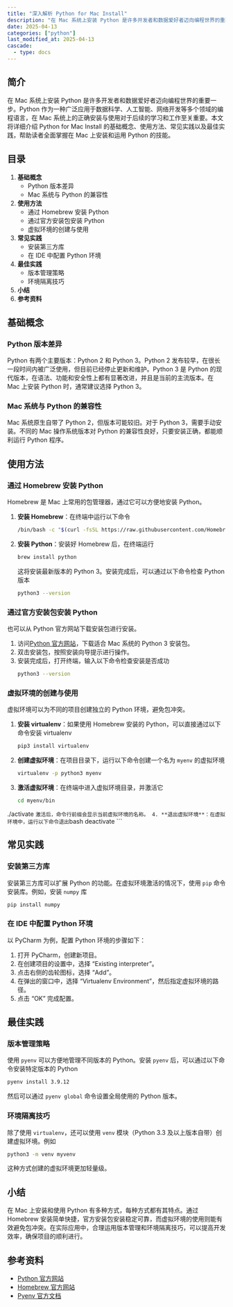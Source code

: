 ```yaml
---
title: "深入解析 Python for Mac Install"
description: "在 Mac 系统上安装 Python 是许多开发者和数据爱好者迈向编程世界的重要一步。Python 作为一种广泛应用于数据科学、人工智能、网络开发等多个领域的编程语言，在 Mac 系统上的正确安装与使用对于后续的学习和工作至关重要。本文将详细介绍 Python for Mac Install 的基础概念、使用方法、常见实践以及最佳实践，帮助读者全面掌握在 Mac 上安装和运用 Python 的技能。"
date: 2025-04-13
categories: ["python"]
last_modified_at: 2025-04-13
cascade:
  - type: docs
---
```



## 简介
在 Mac 系统上安装 Python 是许多开发者和数据爱好者迈向编程世界的重要一步。Python 作为一种广泛应用于数据科学、人工智能、网络开发等多个领域的编程语言，在 Mac 系统上的正确安装与使用对于后续的学习和工作至关重要。本文将详细介绍 Python for Mac Install 的基础概念、使用方法、常见实践以及最佳实践，帮助读者全面掌握在 Mac 上安装和运用 Python 的技能。

<!-- more -->
## 目录
1. **基础概念**
    - Python 版本差异
    - Mac 系统与 Python 的兼容性
2. **使用方法**
    - 通过 Homebrew 安装 Python
    - 通过官方安装包安装 Python
    - 虚拟环境的创建与使用
3. **常见实践**
    - 安装第三方库
    - 在 IDE 中配置 Python 环境
4. **最佳实践**
    - 版本管理策略
    - 环境隔离技巧
5. **小结**
6. **参考资料**

## 基础概念
### Python 版本差异
Python 有两个主要版本：Python 2 和 Python 3。Python 2 发布较早，在很长一段时间内被广泛使用，但目前已经停止更新和维护。Python 3 是 Python 的现代版本，在语法、功能和安全性上都有显著改进，并且是当前的主流版本。在 Mac 上安装 Python 时，通常建议选择 Python 3。

### Mac 系统与 Python 的兼容性
Mac 系统原生自带了 Python 2，但版本可能较旧。对于 Python 3，需要手动安装。不同的 Mac 操作系统版本对 Python 的兼容性良好，只要安装正确，都能顺利运行 Python 程序。

## 使用方法
### 通过 Homebrew 安装 Python
Homebrew 是 Mac 上常用的包管理器，通过它可以方便地安装 Python。
1. **安装 Homebrew**：在终端中运行以下命令
    ```bash
    /bin/bash -c "$(curl -fsSL https://raw.githubusercontent.com/Homebrew/install/HEAD/install.sh)"
    ```
2. **安装 Python**：安装好 Homebrew 后，在终端运行
    ```bash
    brew install python
    ```
    这将安装最新版本的 Python 3。安装完成后，可以通过以下命令检查 Python 版本
    ```bash
    python3 --version
    ```

### 通过官方安装包安装 Python
也可以从 Python 官方网站下载安装包进行安装。
1. 访问[Python 官方网站](https://www.python.org/downloads/mac-osx/)，下载适合 Mac 系统的 Python 3 安装包。
2. 双击安装包，按照安装向导提示进行操作。
3. 安装完成后，打开终端，输入以下命令检查安装是否成功
    ```bash
    python3 --version
    ```

### 虚拟环境的创建与使用
虚拟环境可以为不同的项目创建独立的 Python 环境，避免包冲突。
1. **安装 virtualenv**：如果使用 Homebrew 安装的 Python，可以直接通过以下命令安装 virtualenv
    ```bash
    pip3 install virtualenv
    ```
2. **创建虚拟环境**：在项目目录下，运行以下命令创建一个名为 `myenv` 的虚拟环境
    ```bash
    virtualenv -p python3 myenv
    ```
3. **激活虚拟环境**：在终端中进入虚拟环境目录，并激活它
    ```bash
    cd myenv/bin
  ./activate
    ```
    激活后，命令行前缀会显示当前虚拟环境的名称。
4. **退出虚拟环境**：在虚拟环境中，运行以下命令退出
    ```bash
    deactivate
    ```

## 常见实践
### 安装第三方库
安装第三方库可以扩展 Python 的功能。在虚拟环境激活的情况下，使用 `pip` 命令安装库。例如，安装 `numpy` 库
```bash
pip install numpy
```

### 在 IDE 中配置 Python 环境
以 PyCharm 为例，配置 Python 环境的步骤如下：
1. 打开 PyCharm，创建新项目。
2. 在创建项目的设置中，选择 “Existing interpreter”。
3. 点击右侧的齿轮图标，选择 “Add”。
4. 在弹出的窗口中，选择 “Virtualenv Environment”，然后指定虚拟环境的路径。
5. 点击 “OK” 完成配置。

## 最佳实践
### 版本管理策略
使用 `pyenv` 可以方便地管理不同版本的 Python。安装 `pyenv` 后，可以通过以下命令安装特定版本的 Python
```bash
pyenv install 3.9.12
```
然后可以通过 `pyenv global` 命令设置全局使用的 Python 版本。

### 环境隔离技巧
除了使用 `virtualenv`，还可以使用 `venv` 模块（Python 3.3 及以上版本自带）创建虚拟环境。例如
```bash
python3 -m venv myvenv
```
这种方式创建的虚拟环境更加轻量级。

## 小结
在 Mac 上安装和使用 Python 有多种方式，每种方式都有其特点。通过 Homebrew 安装简单快捷，官方安装包安装稳定可靠，而虚拟环境的使用则能有效避免包冲突。在实际应用中，合理运用版本管理和环境隔离技巧，可以提高开发效率，确保项目的顺利进行。

## 参考资料
- [Python 官方网站](https://www.python.org/)
- [Homebrew 官方网站](https://brew.sh/)
- [Pyenv 官方文档](https://github.com/pyenv/pyenv)